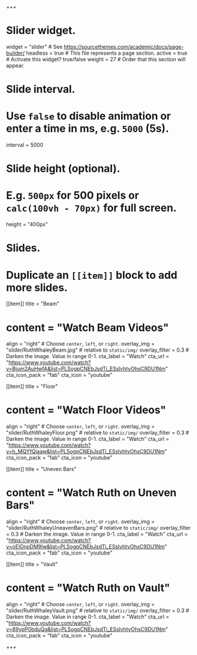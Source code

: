 +++
# Slider widget.
widget = "slider"  # See https://sourcethemes.com/academic/docs/page-builder/
headless = true  # This file represents a page section.
active = true  # Activate this widget? true/false
weight = 27  # Order that this section will appear.

# Slide interval.
# Use `false` to disable animation or enter a time in ms, e.g. `5000` (5s).
interval = 5000

# Slide height (optional).
# E.g. `500px` for 500 pixels or `calc(100vh - 70px)` for full screen.
height = "400px"

# Slides.
# Duplicate an `[[item]]` block to add more slides.

[[item]]
  title = "Beam"
 # content = "Watch Beam Videos"
  align = "right"  # Choose `center`, `left`, or `right`.
  overlay_img = "slider/RuthWhaleyBeam.jpg"  # relative to `static/img/`
  overlay_filter = 0.3  # Darken the image. Value in range 0-1.
  cta_label = "Watch"
  cta_url = "https://www.youtube.com/watch?v=Bjum2AuHwfA&list=PLSogpCNEbJsdTi_ESslvhtyOhsC9DU1Nm"
  cta_icon_pack = "fab"
  cta_icon = "youtube"

[[item]]
  title = "Floor"
#  content = "Watch Floor Videos"
  align = "right"  # Choose `center`, `left`, or `right`.
  overlay_img = "slider/RuthWhaleyFloor.png"  # relative to `static/img/`
  overlay_filter = 0.3  # Darken the image. Value in range 0-1.
  cta_label = "Watch"
  cta_url = "https://www.youtube.com/watch?v=h_MQYfQiaaw&list=PLSogpCNEbJsdTi_ESslvhtyOhsC9DU1Nm"
  cta_icon_pack = "fab"
  cta_icon = "youtube"

[[item]]
  title = "Uneven Bars"
 # content = "Watch Ruth on Uneven Bars"
  align = "right"  # Choose `center`, `left`, or `right`.
  overlay_img = "slider/RuthWhaleyUneavenBars.png"  # relative to `static/img/`
  overlay_filter = 0.3  # Darken the image. Value in range 0-1.
  cta_label = "Watch"
  cta_url = "https://www.youtube.com/watch?v=oElOnpDM9lw&list=PLSogpCNEbJsdTi_ESslvhtyOhsC9DU1Nm"
  cta_icon_pack = "fab"
  cta_icon = "youtube"

[[item]]
  title = "Vault"
#  content = "Watch Ruth on Vault"
  align = "right"  # Choose `center`, `left`, or `right`.
  overlay_img = "slider/RuthWhaleyVault.png"  # relative to `static/img/`
  overlay_filter = 0.3  # Darken the image. Value in range 0-1.
  cta_label = "Watch"
  cta_url = "https://www.youtube.com/watch?v=89ypP0bduQg&list=PLSogpCNEbJsdTi_ESslvhtyOhsC9DU1Nm"
  cta_icon_pack = "fab"
  cta_icon = "youtube"


+++